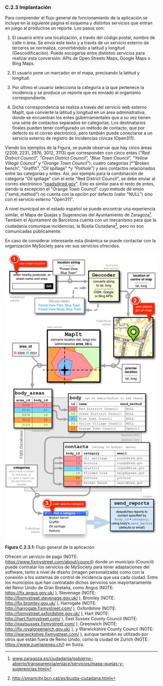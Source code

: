 ### C.2.3 Implantación

Para comprender el flujo general de funcionamiento de la aplicación se incluye en la siguiente página el esquema y distintos servicios que entran en juego al producirse un reporte. Los pasos son:

1. El usuario entra una localización, a través del código postal, nombre de calle o área. Se envía este texto y a través de un servicio externo de terceros se normaliza, convirtiéndolo a latitud y longitud (Geocodificación). Puede escogerse entre distintos servicios para realizar esta conversión: APIs de Open Streets Maps, Google Maps o Bing Maps.

2. El usuario pone un marcador en el mapa, precisando la latitud y longitud.

3. Por último el usuario selecciona la categoría a la que pertenece la incidencia y se produce un reporte que es enviado al organismo correspondiente.

4. Dicha correspondencia se realiza a través del servicio web externo MapIt, que convierte la latitud y longitud en un área administrativa, donde se encuentran los entes gubernamentales que a su vez tienen una serie de contactos separados en categorías. Los destinatarios finales pueden tener configurado un método de contacto, que por defecto es el correo electrónico, pero también puede conectarse a un servicio externo de registro de incidencias cívicas (Open311).

Viendo los ejemplos de la Figura, se puede observar que hay cinco áreas (2209, 2231, 2976, 3012, 3113) que corresponden con cinco entes (*"Red District Council", "Green District Council", "Blue Town Council", "Yellow Village Council"* y *"Orange Town Council"*), cuatro categorías (*"Broken bench", "Graffiti", "Oil spillage" *y *"Pothole"*) y seis contactos relacionados entre las categorías y entes. Así, por ejemplo para la combinación de categoría "Oil spillage" con el ente "Red District Council", se debe enviar al correo electrónico "roads@red.gov". Esto es similar para el resto de entes, siendo la excepción el "Orange Town Council" cuyo método de envío ("send_method") no cuenta con la opción por defecto (valor "NULL") sino con el servicio externo "Open311".

A nivel municipal en el estado español se puede encontrar una experiencia similar, el Mapa de Quejas y Sugerencias del Ayuntamiento de Zaragoza[^1]. También el Ajuntament de Barcelona cuenta con un mecanismo para que la ciudadanía comunique incidencias, la Bústia Ciutadana[^2], pero no son comunicadas públicamente. 

En caso de considerar interesante esta dinámica se puede contactar con la organización MySociety para ver sus servicios ofrecidos.

![image alt text](image_1.png)

**Figura C.2.3.1:** Flujo general de la aplicación

Ofrecen un servicio de pago (NOTE:  https://www.fixmystreet.com/about/council) donde un municipio (Council) puede contratar los servicios de MySociety para tener adaptaciones del software, tanto a nivel de diseño (imagen personalizada) como con la conexión a los sistemas de control de incidencia que usa cada ciudad. Entre los municipios que han contratado dichos servicios son mayortariamente  del Reino Unido de Gran Bretaña, como Angus (NOTE:  https://fix.angus.gov.uk/ ), Stevenage (NOTE:  http://fixmystreet.stevenage.gov.uk/ ), Bromley (NOTE:  http://fix.bromley.gov.uk/ ), Harrogate (NOTE:  http://harrogate.fixmystreet.com/ ), Oxfordshire (NOTE:  http://fixmystreet.oxfordshire.gov.uk/ ), Hart (NOTE:  http://hart.fixmystreet.com/ ), East Sussex County Council (NOTE:  http://eastsussex.fixmystreet.com/ ), Greenwich (NOTE:  http://fix.royalgreenwich.gov.uk/ ), y Warwickshire County Council (NOTE:  http://warwickshire.fixmystreet.com/ ), aunque también es utilizado por otros que están fuera de Reino Unido, como la ciudad de Zurich (NOTE:  https://www.zueriwieneu.ch/) en Suiza.

[^1]: www.zaragoza.es/ciudadania/gobierno-abierto/transparencia/enlace/servicios/mapa-quejas-y-sugerencias.html
[^2]: http://smartcity.bcn.cat/es/bustia-ciutadana.html

